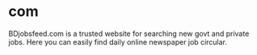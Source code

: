 # com
BDjobsfeed.com is a trusted website for searching new govt and private jobs. Here you can easily find daily online newspaper job circular.
